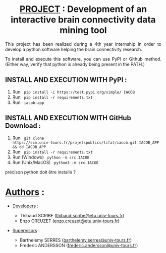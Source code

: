 <h1 align="center"> <ins>PROJECT</ins> : Development of an interactive brain connectivity data mining tool </H1>


<p align="justify"> This project has been realized during a 4th year internship in order to develop a python software helping the brain connectivity research. </p>

<p align="justify"> To install and execute this software, you can use PyPI or Github method. (Either way, verify that python is already being present in the PATH.) </p>

<h2> INSTALL AND EXECUTION WITH PyPI : </h2>

1) Run <code> pip install -i https&#65279;://test.pypi.org/simple/ IACOB </code>
2) Run <code> pip install -r requirements.txt </code>
3) Run <code> iacob-app </code>

<h2> INSTALL AND EXECUTION WITH GitHub Download : </h2>

1) Run <code> git clone https&#65279;://scm.univ-tours.fr/projetspublics/lifat/iacob.git IACOB_APP && cd IACOB_APP </code>
2) Run <code> pip install -r requirements.txt </code>
3) Run (Windows) <code> python -m src.IACOB </code>
3) Run (Unix/MacOS) <code> python3 -m src.IACOB </code>


précison python doit être installé ?
# <ins>Authors</ins> :

- <ins>Developers</ins> :

    * Thibaud SCRIBE (thibaud.scribe@etu.univ-tours.fr)
    * Enzo CREUZET (enzo.creuzet@etu.univ-tours.fr)

- <ins>Supervisors</ins> :

    * Barthelemy SERRES (barthelemy.serres@univ-tours.fr)
    * Frederic ANDERSSON (frederic.andersson@univ-tours.fr)



